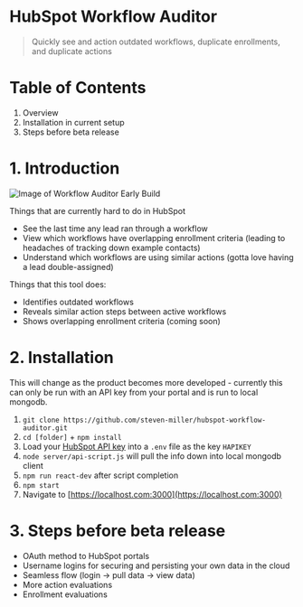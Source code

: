 # HubSpot Workflow Auditor
> Quickly see and action outdated workflows, duplicate enrollments, and duplicate actions

# Table of Contents
1. Overview
2. Installation in current setup
3. Steps before beta release

# 1. Introduction

![Image of Workflow Auditor Early Build](https://stevemiller.dev/assets/images/workflow-audit-early-build.png)

Things that are currently hard to do in HubSpot
* See the last time any lead ran through a workflow
* View which workflows have overlapping enrollment criteria (leading to headaches of tracking down example contacts)
* Understand which workflows are using similar actions (gotta love having a lead double-assigned)

Things that this tool does:
* Identifies outdated workflows
* Reveals similar action steps between active workflows
* Shows overlapping enrollment criteria (coming soon)

# 2. Installation

This will change as the product becomes more developed - currently this can only be run with an API key from your portal and is run to local mongodb.

1. `git clone https://github.com/steven-miller/hubspot-workflow-auditor.git`
1. `cd [folder]` + `npm install`
1. Load your [HubSpot API key](https://knowledge.hubspot.com/articles/kcs_article/integrations/how-do-i-get-my-hubspot-api-key) into a `.env` file as the key `HAPIKEY`
1. `node server/api-script.js` will pull the info down into local mongodb client
1. `npm run react-dev` after script completion
1. `npm start`
1. Navigate to [https://localhost.com:3000](https://localhost.com:3000)

# 3. Steps before beta release

* OAuth method to HubSpot portals
* Username logins for securing and persisting your own data in the cloud
* Seamless flow (login -> pull data -> view data)
* More action evaluations
* Enrollment evaluations
